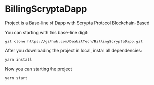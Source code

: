 # BillingScryptaDapp

Project is a Base-line of Dapp with Scrypta Protocol Blockchain-Based

You can starting with this base-line digit:

`git clone https://github.com/DeabitTech/BillingScryptaDapp.git`

After you downloading the project in local, install all dependencies:

`yarn install`

Now you can starting the project

`yarn start`
